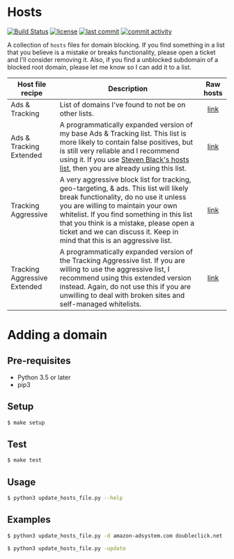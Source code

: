 # Hosts

[![Build Status](https://travis-ci.org/lightswitch05/hosts.svg?branch=master)](https://travis-ci.org/lightswitch05/hosts)
[![license](https://img.shields.io/github/license/lightswitch05/hosts.svg)](https://github.com/lightswitch05/hosts/blob/master/LICENSE)
[![last commit](https://img.shields.io/github/last-commit/lightswitch05/hosts.svg)](https://github.com/lightswitch05/hosts/commits/master)
[![commit activity](https://img.shields.io/github/commit-activity/y/lightswitch05/hosts.svg)](https://github.com/lightswitch05/hosts/commits/master)

A collection of `hosts` files for domain blocking. If you find something in a list that you believe is a mistake or breaks functionality, please open a ticket and I'll consider removing it. Also, if you find a unblocked subdomain of a blocked root domain, please let me know so I can add it to a list.

Host file recipe | Description | Raw hosts
---------------- | ----------- |:---------:
Ads & Tracking | List of domains I've found to not be on other lists. | [link](https://raw.githubusercontent.com/lightswitch05/hosts/master/ads-and-tracking.txt)
Ads & Tracking Extended | A programmatically expanded version of my base Ads & Tracking list. This list is more likely to contain false positives, but is still very reliable and I recommend using it. If you use [Steven Black's hosts list](https://github.com/StevenBlack/hosts), then you are already using this list. | [link](https://raw.githubusercontent.com/lightswitch05/hosts/master/ads-and-tracking-extended.txt)
Tracking Aggressive | A very aggressive block list for tracking, geo-targeting, & ads. This list will likely break functionality, do no use it unless you are willing to maintain your own whitelist. If you find something in this list that you think is a mistake, please open a ticket and we can discuss it. Keep in mind that this is an aggressive list. | [link](https://raw.githubusercontent.com/lightswitch05/hosts/master/tracking-aggressive.txt)
Tracking Aggressive Extended | A programmatically expanded version of the Tracking Aggressive list. If you are willing to use the aggressive list, I recommend using this extended version instead. Again, do not use this if you are unwilling to deal with broken sites and self-managed whitelists. | [link](https://raw.githubusercontent.com/lightswitch05/hosts/master/tracking-aggressive-extended.txt)

# Adding a domain

## Pre-requisites

* Python 3.5 or later
* pip3

## Setup

```bash
$ make setup
```

## Test

```bash
$ make test
```

## Usage
```bash
$ python3 update_hosts_file.py --help
```

## Examples

```bash
$ python3 update_hosts_file.py -d amazon-adsystem.com doubleclick.net
```

```bash
$ python3 update_hosts_file.py -update
```
